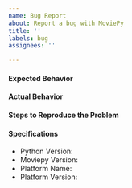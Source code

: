 ```yaml
---
name: Bug Report
about: Report a bug with MoviePy
title: ''
labels: bug
assignees: ''

---
```


<!--
You can format code by putting ``` (that's 3 backticks) on a line by itself at the beginning and end of each code block. For example:

```
from moviepy import *
clip = ColorClip((600, 400), color=(255, 100, 0), duration=2)
```
-->


#### Expected Behavior


#### Actual Behavior


#### Steps to Reproduce the Problem
<!-- Please include code that demonstrates this problem so that we can reproduce it. For advice on how to do this, see https://stackoverflow.com/help/mcve -->


#### Specifications

  - Python Version:
  - Moviepy Version:
  - Platform Name:
  - Platform Version:
